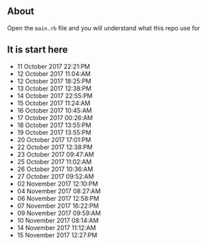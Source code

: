 ## About
Open the `main.rb` file and you will understand what this repo use for

## It is start here
- 11 October 2017 22:21:PM
- 12 October 2017 11:04:AM
- 12 October 2017 18:25:PM
- 13 October 2017 12:38:PM
- 14 October 2017 22:55:PM
- 15 October 2017 11:24:AM
- 16 October 2017 10:45:AM
- 17 October 2017 00:26:AM
- 18 October 2017 13:55:PM
- 19 October 2017 13:55:PM
- 20 October 2017 17:01:PM
- 22 October 2017 12:38:PM
- 23 October 2017 09:47:AM
- 25 October 2017 11:02:AM
- 26 October 2017 10:36:AM
- 27 October 2017 09:52:AM
- 02 November 2017 12:10:PM
- 04 November 2017 08:27:AM
- 06 November 2017 12:58:PM
- 07 November 2017 16:22:PM
- 09 November 2017 09:59:AM
- 10 November 2017 08:14:AM
- 14 November 2017 11:12:AM
- 15 November 2017 12:27:PM
